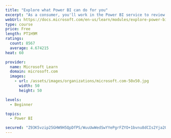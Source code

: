 ```yaml
---
title: "Explore what Power BI can do for you"
excerpt: "As a consumer, you'll work in the Power BI service to review and interact with content that has been shared with you. This module provides the foundational information that you need to work effectively in the Power BI service."
webUrl: https://docs.microsoft.com/en-us/learn/modules/explore-power-bi-service/
type: course
price: Free
length: PT1H9M
ratings:
  count: 8567
  average: 4.674215
heat: 60

provider:
  name: Microsoft Learn
  domain: microsoft.com
  images:
    - url: /assets/images/organizations/microsoft.com-50x50.jpg
      width: 50
      height: 50

levels:
  - Beginner

topics:
  - Power BI

secured: "Z93K5vzip25GHW9H5QpDfPS/WuuUwWedSwYYePgrFZYO+1bvnu8dCIs2Yja2QfRtrOcHVM3fU/88YwcACNGg/WZ7ZKp/qt5IrpGNoG1MD1BecYOLZXm7n9zfDotoVNXjDSC8jt3oDGlW9AoYImTixGFd7EVykx+Lu5009q2ycdPi9WyZweapFP7F4eMnF+7GVjV4bOoJ0dZ9/3lO7YkfT39Sv87QW9B9iSefFV2NldtkPAF9L/1fnLiDROjVQ7xBALED2iLqzgbF8SudZeNyfc94BZRebcQu9x7oT6B1xviCOKHNHcgzY+pQ7sgVPelBRaDYr6uRNryMdehggeLp4la2zofg1VGqZu3Qg+175wTntpkw+mdpdYY6wcSQYd69jA4j9TPM2wA2Bbd1Hkkm/w7KOyCMGAnrKT34BCmQ42A=;AtDu8MwDV5u94GwSHjbaSQ=="
---
```



